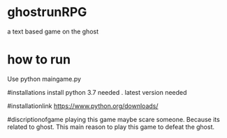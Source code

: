 # ghostrunRPG
a text based  game  on the  ghost

# how to run
Use python maingame.py

#installations
 install python 3.7 needed . latest version needed

#installationlink
https://www.python.org/downloads/

#discriptionofgame
playing this game maybe scare someone. Because its related to ghost.
This main reason to play this game to defeat the ghost.
